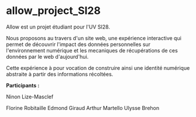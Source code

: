 # allow_project_SI28

Allow est un projet étudiant pour l'UV SI28.

Nous proposons au travers d'un site web, une expérience interactive qui permet de découvrir l'impact des données personnelles sur l'environnement numérique et les mecaniques de récupérations de ces données par le web d'aujourd'hui.

Cette expérience à pour vocation de construire ainsi une identité numérique abstraite à partir des informations récoltées.

__Participants :__

Ninon Lize-Masclef

Florine Robitaille
Edmond Giraud
Arthur Martello
Ulysse Brehon
